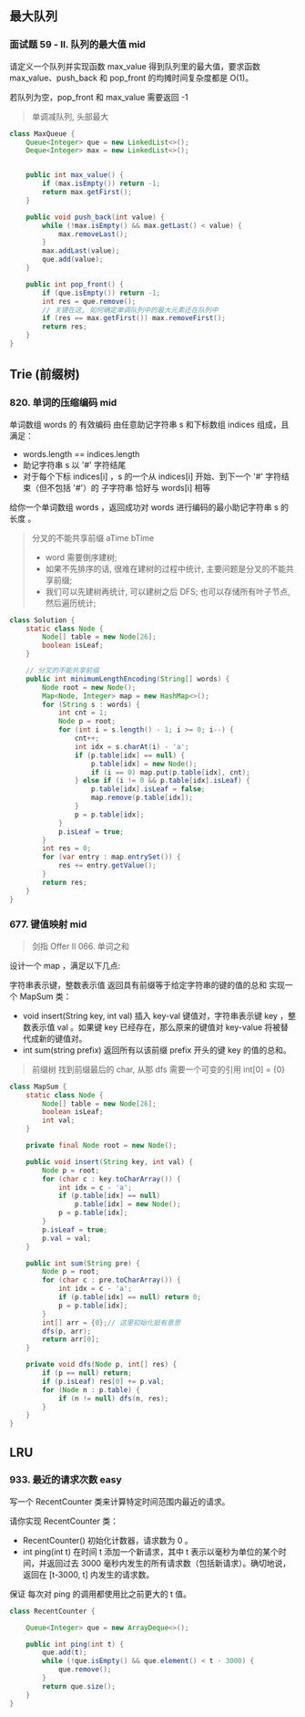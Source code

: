 ## 最大队列

### 面试题 59 - II. 队列的最大值 mid

请定义一个队列并实现函数 max_value 得到队列里的最大值，要求函数 max_value、push_back 和 pop_front 的均摊时间复杂度都是 O(1)。

若队列为空，pop_front 和 max_value 需要返回 -1

> 单调减队列, 头部最大

```java
class MaxQueue {
    Queue<Integer> que = new LinkedList<>();
    Deque<Integer> max = new LinkedList<>();


    public int max_value() {
        if (max.isEmpty()) return -1;
        return max.getFirst();
    }

    public void push_back(int value) {
        while (!max.isEmpty() && max.getLast() < value) {
            max.removeLast();
        }
        max.addLast(value);
        que.add(value);
    }

    public int pop_front() {
        if (que.isEmpty()) return -1;
        int res = que.remove();
        // 关键在这, 如何确定单调队列中的最大元素还在队列中
        if (res == max.getFirst()) max.removeFirst();
        return res;
    }
}
```

## Trie (前缀树)


### 820. 单词的压缩编码 mid

单词数组 words 的 有效编码 由任意助记字符串 s 和下标数组 indices 组成，且满足：

-   words.length == indices.length
-   助记字符串 s 以 '#' 字符结尾
-   对于每个下标 indices[i] ，s 的一个从 indices[i] 开始、到下一个 '#' 字符结束（但不包括 '#'）的 子字符串 恰好与 words[i] 相等

给你一个单词数组 words ，返回成功对 words 进行编码的最小助记字符串 s 的长度 。

> 分叉的不能共享前缀 aTime bTime
>
> -   word 需要倒序建树;
> -   如果不先排序的话, 很难在建树的过程中统计, 主要问题是分叉的不能共享前缀;
> -   我们可以先建树再统计, 可以建树之后 DFS; 也可以存储所有叶子节点, 然后遍历统计;

```java
class Solution {
    static class Node {
        Node[] table = new Node[26];
        boolean isLeaf;
    }

    // 分叉的不能共享前缀
    public int minimumLengthEncoding(String[] words) {
        Node root = new Node();
        Map<Node, Integer> map = new HashMap<>();
        for (String s : words) {
            int cnt = 1;
            Node p = root;
            for (int i = s.length() - 1; i >= 0; i--) {
                cnt++;
                int idx = s.charAt(i) - 'a';
                if (p.table[idx] == null) {
                    p.table[idx] = new Node();
                    if (i == 0) map.put(p.table[idx], cnt);
                } else if (i != 0 && p.table[idx].isLeaf) {
                    p.table[idx].isLeaf = false;
                    map.remove(p.table[idx]);
                }
                p = p.table[idx];
            }
            p.isLeaf = true;
        }
        int res = 0;
        for (var entry : map.entrySet()) {
            res += entry.getValue();
        }
        return res;
    }
}
```

### 677. 键值映射 mid

> 剑指 Offer II 066. 单词之和

设计一个 map ，满足以下几点:

字符串表示键，整数表示值
返回具有前缀等于给定字符串的键的值的总和
实现一个 MapSum 类：

-   void insert(String key, int val) 插入 key-val 键值对，字符串表示键 key ，整数表示值 val 。如果键 key 已经存在，那么原来的键值对 key-value 将被替代成新的键值对。
-   int sum(string prefix) 返回所有以该前缀 prefix 开头的键 key 的值的总和。

> 前缀树
> 找到前缀最后的 char, 从那 dfs
> 需要一个可变的引用 int[0] = {0}

```java
class MapSum {
    static class Node {
        Node[] table = new Node[26];
        boolean isLeaf;
        int val;
    }

    private final Node root = new Node();

    public void insert(String key, int val) {
        Node p = root;
        for (char c : key.toCharArray()) {
            int idx = c - 'a';
            if (p.table[idx] == null)
                p.table[idx] = new Node();
            p = p.table[idx];
        }
        p.isLeaf = true;
        p.val = val;
    }

    public int sum(String pre) {
        Node p = root;
        for (char c : pre.toCharArray()) {
            int idx = c - 'a';
            if (p.table[idx] == null) return 0;
            p = p.table[idx];
        }
        int[] arr = {0};// 这里初始化挺有意思
        dfs(p, arr);
        return arr[0];
    }

    private void dfs(Node p, int[] res) {
        if (p == null) return;
        if (p.isLeaf) res[0] += p.val;
        for (Node n : p.table) {
            if (n != null) dfs(n, res);
        }
    }
}
```

## LRU

### 933. 最近的请求次数 easy

写一个 RecentCounter 类来计算特定时间范围内最近的请求。

请你实现 RecentCounter 类：

-   RecentCounter() 初始化计数器，请求数为 0 。
-   int ping(int t) 在时间 t 添加一个新请求，其中 t 表示以毫秒为单位的某个时间，并返回过去 3000 毫秒内发生的所有请求数（包括新请求）。确切地说，返回在 [t-3000, t] 内发生的请求数。

保证 每次对 ping 的调用都使用比之前更大的 t 值。

```java
class RecentCounter {

    Queue<Integer> que = new ArrayDeque<>();

    public int ping(int t) {
        que.add(t);
        while (!que.isEmpty() && que.element() < t - 3000) {
            que.remove();
        }
        return que.size();
    }
}
```
